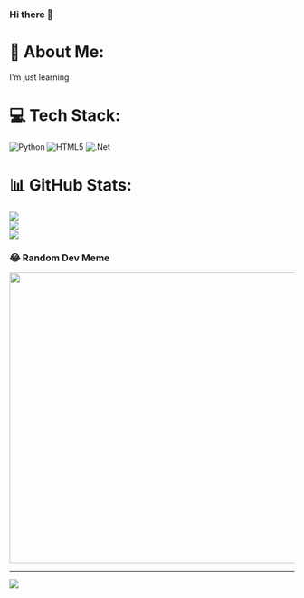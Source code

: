### **Hi there 👋**
# 💫 About Me:
I'm just learning 


# 💻 Tech Stack:
![Python](https://img.shields.io/badge/python-3670A0?style=for-the-badge&logo=python&logoColor=ffdd54) ![HTML5](https://img.shields.io/badge/html5-%23E34F26.svg?style=for-the-badge&logo=html5&logoColor=white) ![.Net](https://img.shields.io/badge/.NET-5C2D91?style=for-the-badge&logo=.net&logoColor=white)
# 📊 GitHub Stats:
![](https://github-readme-stats.vercel.app/api?username=M1nato322&theme=gotham&hide_border=true&include_all_commits=false&count_private=false)<br/>
![](https://github-readme-streak-stats.herokuapp.com/?user=M1nato322&theme=gotham&hide_border=true)<br/>
![](https://github-readme-stats.vercel.app/api/top-langs/?username=M1nato322&theme=gotham&hide_border=true&include_all_commits=false&count_private=false&layout=compact)

### 😂 Random Dev Meme
<img src="https://random-memer.herokuapp.com/" width="512px"/>

---
[![](https://visitcount.itsvg.in/api?id=M1nato322&icon=0&color=0)](https://visitcount.itsvg.in)

<!-- Proudly created with GPRM ( https://gprm.itsvg.in ) -->
